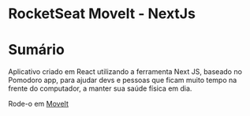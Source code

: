 # RocketSeat MoveIt - NextJs

<h1>Sumário</h1>
<p>
  Aplicativo criado em React utilizando a ferramenta Next JS, baseado no Pomodoro app, para ajudar devs e pessoas que ficam muito tempo na frente do computador, a manter sua saúde
  física em dia.
</p>

Rode-o em <a href="https://moveit-next-rocketseat.vercel.app/">MoveIt</a>
